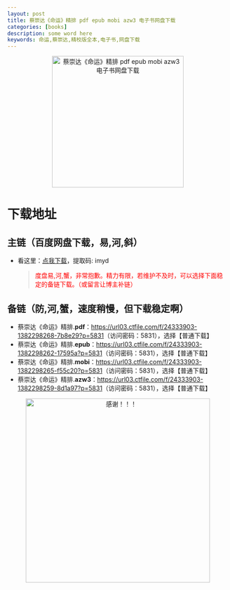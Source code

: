 ```yaml
---
layout: post
title: 蔡崇达《命运》精排 pdf epub mobi azw3 电子书网盘下载
categories: [books]
description: some word here
keywords: 命运,蔡崇达,精校版全本,电子书,网盘下载
---
```


<div align="center"><img src="https://qweree.cn/wp-content/uploads/2024/10/ming-yun.jpg" alt="蔡崇达《命运》精排 pdf epub mobi azw3 电子书网盘下载" width="300px" height="auto"></div>

# 下载地址

## 主链（百度网盘下载，易,河,斜）

- 看这里：[点我下载](https://pan.baidu.com/s/1iMXUbSbtZQZjDcqDmnWUyw?pwd=imyd)，提取码: imyd

  > <p style="color:red" >度盘易,河,蟹，非常抱歉。精力有限，若维护不及时，可以选择下面稳定的备链下载。（或留言让博主补链）</p>

## 备链（防,河,蟹，速度稍慢，但下载稳定啊）

- 蔡崇达《命运》精排.**pdf**：<https://url03.ctfile.com/f/24333903-1382298268-7b8e29?p=5831>（访问密码：5831），选择【普通下载】
- 蔡崇达《命运》精排.**epub**：<https://url03.ctfile.com/f/24333903-1382298262-17595a?p=5831>（访问密码：5831），选择【普通下载】
- 蔡崇达《命运》精排.**mobi**：<https://url03.ctfile.com/f/24333903-1382298265-f55c20?p=5831>（访问密码：5831），选择【普通下载】
- 蔡崇达《命运》精排.**azw3**：<https://url03.ctfile.com/f/24333903-1382298259-8d1a97?p=5831>（访问密码：5831），选择【普通下载】

<div align="center"><img src="https://pic.imgdb.cn/item/661246bf68eb935713c7f81c.gif" alt="感谢！！！" width="420px" height="auto"/></div>
